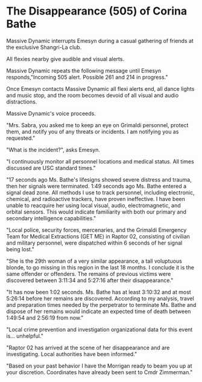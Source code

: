 # The Disappearance (505) of Corina Bathe

Massive Dynamic interrupts Emesyn during a casual gathering of friends at the exclusive Shangri-La club.

All flexies nearby give audible and visual alerts. 

Massive Dynamic repeats the following message until Emesyn responds,"Incoming 505 alert. Possible 261 and 214 in progress."

Once Emesyn contacts Massive Dynamic all flexi alerts end, all dance lights and music stop, and the room becomes devoid of all visual and audio distractions.

Massive Dynamic's voice proceeds.

"Mrs. Sabra, you asked me to keep an eye on Grimaldi personnel, protect them, and notify you of any threats or incidents. I am notifying you as requested."

"What is the incident?", asks Emesyn.

"I continuously monitor all personnel locations and medical status. All times discussed are USC standard times."

"17 seconds ago Ms. Bathe's lifesigns showed severe distress and trauma, then her signals were terminated. 1:49 seconds ago Ms. Bathe entered a signal dead zone. All methods I use to track personnel, including electronic, chemical, and radioactive trackers, have proven ineffective. I have been unable to reacquire her using local visual, audio, electromagnetic, and orbital sensors. This would indicate familiarity with both our primary and secondary intelligence capabilities."

"Local police, security forces, mercenaries, and the Grimaldi Emergency Team for Medical Extractions (GET ME) in Raptor 02, consisting of civilian and military personnel, were dispatched within 6 seconds of her signal being lost."

"She is the 29th woman of a very similar appearance, a tall voluptuous blonde, to go missing in this region in the last 18 months. I conclude it is the same offender or offenders. The remains of previous victims were discovered between 3:11:34 and 5:27:16 after their disappearance."

"It has now been 1:02 seconds. Ms. Bathe has at least 3:10:32 and at most 5:26:14 before her remains are discovered. According to my analysis, travel and preparation times needed by the perpetrator to terminate Ms. Bathe and dispose of her remains would indicate an expected time of death between 1:49:54 and 2:56:19 from now."

"Local crime prevention and investigation organizational data for this event is... unhelpful."

"Raptor 02 has arrived at the scene of her disappearance and are investigating. Local authorities have been informed."

"Based on your past behavior I have the Morrigan ready to beam you up at your discretion. Coordinates have already been sent to Cmdr Zimmerman."


